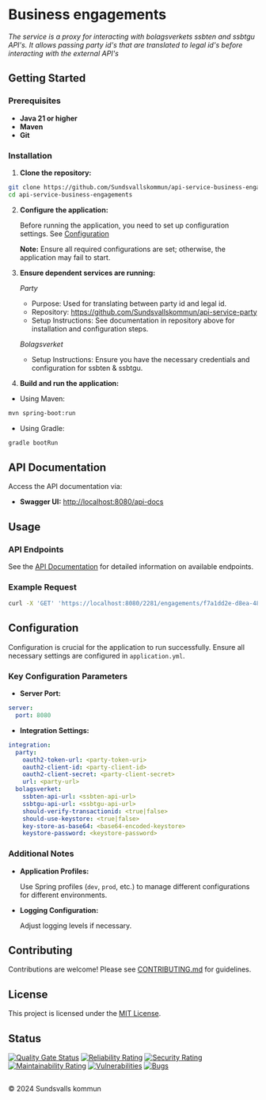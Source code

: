 # Business engagements

_The service is a proxy for interacting with bolagsverkets ssbten and ssbtgu API's. It allows passing party id's that are translated to legal id's before interacting with the external API's_

## Getting Started

### Prerequisites

- **Java 21 or higher**
- **Maven**
- **Git**

### Installation

1. **Clone the repository:**

```bash
git clone https://github.com/Sundsvallskommun/api-service-business-engagements.git
cd api-service-business-engagements
```

2. **Configure the application:**

   Before running the application, you need to set up configuration settings.
   See [Configuration](#configuration)

   **Note:** Ensure all required configurations are set; otherwise, the application may fail to start.

3. **Ensure dependent services are running:**

   *Party*

   - Purpose: Used for translating between party id and legal id.
   - Repository: https://github.com/Sundsvallskommun/api-service-party
   - Setup Instructions: See documentation in repository above for installation and configuration steps.

   *Bolagsverket*

   - Setup Instructions: Ensure you have the necessary credentials and configuration for ssbten & ssbtgu.
4. **Build and run the application:**

- Using Maven:

```bash
mvn spring-boot:run
```

- Using Gradle:

```bash
gradle bootRun
```

## API Documentation

Access the API documentation via:

- **Swagger UI:** [http://localhost:8080/api-docs](http://localhost:8080/api-docs)

## Usage

### API Endpoints

See the [API Documentation](#api-documentation) for detailed information on available endpoints.

### Example Request

```bash
curl -X 'GET' 'https://localhost:8080/2281/engagements/f7a1dd2e-d8ea-4803-992a-8f7cf87b2d73?personalName=John%serviceName=Mina%20Sidor

```

## Configuration

Configuration is crucial for the application to run successfully. Ensure all necessary settings are configured in
`application.yml`.

### Key Configuration Parameters

- **Server Port:**

```yaml
server:
  port: 8080
```

- **Integration Settings:**

```yaml
integration:
  party:
    oauth2-token-url: <party-token-uri>
    oauth2-client-id: <party-client-id>
    oauth2-client-secret: <party-client-secret>
    url: <party-url>
  bolagsverket:
    ssbten-api-url: <ssbten-api-url>
    ssbtgu-api-url: <ssbtgu-api-url>
    should-verify-transactionid: <true|false>
    should-use-keystore: <true|false>
    key-store-as-base64: <base64-encoded-keystore>
    keystore-password: <keystore-password>
```

### Additional Notes

- **Application Profiles:**

  Use Spring profiles (`dev`, `prod`, etc.) to manage different configurations for different environments.

- **Logging Configuration:**

  Adjust logging levels if necessary.

## Contributing

Contributions are welcome! Please
see [CONTRIBUTING.md](https://github.com/Sundsvallskommun/.github/blob/main/.github/CONTRIBUTING.md) for guidelines.

## License

This project is licensed under the [MIT License](LICENSE).

## Status

[![Quality Gate Status](https://sonarcloud.io/api/project_badges/measure?project=Sundsvallskommun_api-service-business-engagements&metric=alert_status)](https://sonarcloud.io/summary/overall?id=Sundsvallskommun_api-service-business-engagements)
[![Reliability Rating](https://sonarcloud.io/api/project_badges/measure?project=Sundsvallskommun_api-service-business-engagements&metric=reliability_rating)](https://sonarcloud.io/summary/overall?id=Sundsvallskommun_api-service-business-engagements)
[![Security Rating](https://sonarcloud.io/api/project_badges/measure?project=Sundsvallskommun_api-service-business-engagements&metric=security_rating)](https://sonarcloud.io/summary/overall?id=Sundsvallskommun_api-service-business-engagements)
[![Maintainability Rating](https://sonarcloud.io/api/project_badges/measure?project=Sundsvallskommun_api-service-business-engagements&metric=sqale_rating)](https://sonarcloud.io/summary/overall?id=Sundsvallskommun_api-service-business-engagements)
[![Vulnerabilities](https://sonarcloud.io/api/project_badges/measure?project=Sundsvallskommun_api-service-business-engagements&metric=vulnerabilities)](https://sonarcloud.io/summary/overall?id=Sundsvallskommun_api-service-business-engagements)
[![Bugs](https://sonarcloud.io/api/project_badges/measure?project=Sundsvallskommun_api-service-business-engagements&metric=bugs)](https://sonarcloud.io/summary/overall?id=Sundsvallskommun_api-service-business-engagements)

## 

&copy; 2024 Sundsvalls kommun
